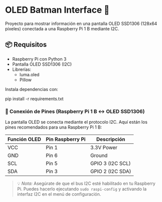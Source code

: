 # OLED Batman Interface 🦇

Proyecto para mostrar información en una pantalla OLED SSD1306 (128x64 píxeles) conectada a una Raspberry Pi 1 B mediante I2C.

## 📦 Requisitos

- Raspberry Pi con Python 3
- Pantalla OLED SSD1306 (I2C)
- Librerías:
  - luma.oled
  - Pillow

Instala dependencias con:

pip install -r requirements.txt

### 🔌 Conexión de Pines (Raspberry Pi 1 B ↔ OLED SSD1306)

La pantalla OLED se conecta mediante el protocolo I2C. Aquí están los pines recomendados para una Raspberry Pi 1 B:

| Función OLED | Pin Raspberry Pi | Descripción         |
|--------------|------------------|----------------------|
| VCC          | Pin 1            | 3.3V Power           |
| GND          | Pin 6            | Ground               |
| SCL          | Pin 5            | GPIO 3 (I2C SCL)     |
| SDA          | Pin 3            | GPIO 2 (I2C SDA)     |

> 💡 *Nota:* Asegúrate de que el bus I2C esté habilitado en tu Raspberry Pi. Puedes hacerlo ejecutando `sudo raspi-config` y activando la interfaz I2C en el menú de configuración.


